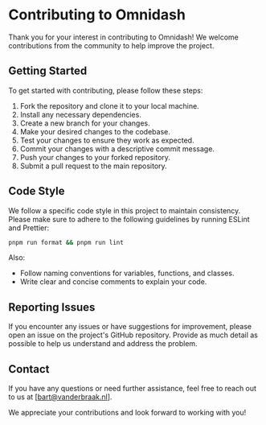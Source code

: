 # Contributing to Omnidash

Thank you for your interest in contributing to Omnidash! We welcome contributions from the community to help improve the project.

## Getting Started

To get started with contributing, please follow these steps:

1. Fork the repository and clone it to your local machine.
2. Install any necessary dependencies.
3. Create a new branch for your changes.
4. Make your desired changes to the codebase.
5. Test your changes to ensure they work as expected.
6. Commit your changes with a descriptive commit message.
7. Push your changes to your forked repository.
8. Submit a pull request to the main repository.

## Code Style

We follow a specific code style in this project to maintain consistency. Please make sure to adhere to the following guidelines by running ESLint and Prettier:
```sh
pnpm run format && pnpm run lint
```

Also:
- Follow naming conventions for variables, functions, and classes.
- Write clear and concise comments to explain your code.

## Reporting Issues

If you encounter any issues or have suggestions for improvement, please open an issue on the project's GitHub repository. Provide as much detail as possible to help us understand and address the problem.

## Contact

If you have any questions or need further assistance, feel free to reach out to us at [bart@vanderbraak.nl].

We appreciate your contributions and look forward to working with you!
